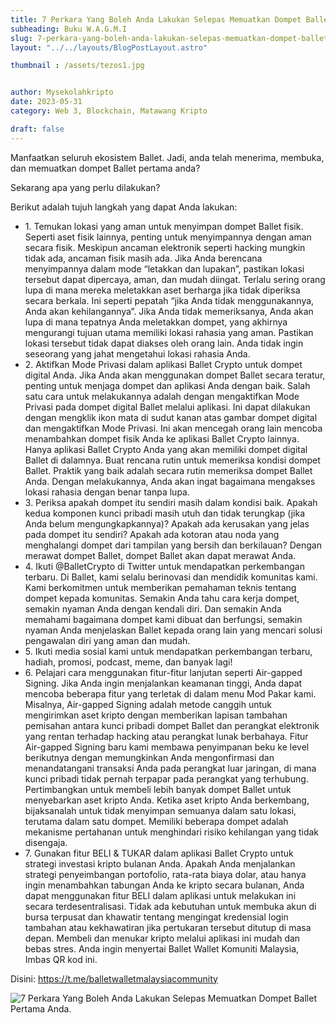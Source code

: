 ```yaml
---
title: 7 Perkara Yang Boleh Anda Lakukan Selepas Memuatkan Dompet Ballet Pertama Anda.
subheading: Buku W.A.G.M.I
slug: 7-perkara-yang-boleh-anda-lakukan-selepas-memuatkan-dompet-ballet-pertama-anda
layout: "../../layouts/BlogPostLayout.astro"

thumbnail : /assets/tezos1.jpg


author: Mysekolahkripto
date: 2023-05-31
category: Web 3, Blockchain, Matawang Kripto

draft: false
---
```



Manfaatkan seluruh ekosistem Ballet. Jadi, anda telah menerima, membuka, dan memuatkan dompet Ballet pertama anda?

Sekarang apa yang perlu dilakukan?

Berikut adalah tujuh langkah yang dapat Anda lakukan:

<ul class="pl-4"> <li class="my-2"> 1. Temukan lokasi yang aman untuk menyimpan dompet Ballet fisik. Seperti aset fisik lainnya, penting untuk menyimpannya dengan aman secara fisik. Meskipun ancaman elektronik seperti hacking mungkin tidak ada, ancaman fisik masih ada. Jika Anda berencana menyimpannya dalam mode “letakkan dan lupakan”, pastikan lokasi tersebut dapat dipercaya, aman, dan mudah diingat. Terlalu sering orang lupa di mana mereka meletakkan aset berharga jika tidak diperiksa secara berkala. Ini seperti pepatah “jika Anda tidak menggunakannya, Anda akan kehilangannya”. Jika Anda tidak memeriksanya, Anda akan lupa di mana tepatnya Anda meletakkan dompet, yang akhirnya mengurangi tujuan utama memiliki lokasi rahasia yang aman. Pastikan lokasi tersebut tidak dapat diakses oleh orang lain. Anda tidak ingin seseorang yang jahat mengetahui lokasi rahasia Anda. </li>

<li class="my-2"> 2. Aktifkan Mode Privasi dalam aplikasi Ballet Crypto untuk dompet digital Anda. Jika Anda akan menggunakan dompet Ballet secara teratur, penting untuk menjaga dompet dan aplikasi Anda dengan baik. Salah satu cara untuk melakukannya adalah dengan mengaktifkan Mode Privasi pada dompet digital Ballet melalui aplikasi. Ini dapat dilakukan dengan mengklik ikon mata di sudut kanan atas gambar dompet digital dan mengaktifkan Mode Privasi. Ini akan mencegah orang lain mencoba menambahkan dompet fisik Anda ke aplikasi Ballet Crypto lainnya. Hanya aplikasi Ballet Crypto Anda yang akan memiliki dompet digital Ballet di dalamnya. Buat rencana rutin untuk memeriksa kondisi dompet Ballet. Praktik yang baik adalah secara rutin memeriksa dompet Ballet Anda. Dengan melakukannya, Anda akan ingat bagaimana mengakses lokasi rahasia dengan benar tanpa lupa. </li>

<li class="my-2"> 3. Periksa apakah dompet itu sendiri masih dalam kondisi baik. Apakah kedua komponen kunci pribadi masih utuh dan tidak terungkap (jika Anda belum mengungkapkannya)? Apakah ada kerusakan yang jelas pada dompet itu sendiri? Apakah ada kotoran atau noda yang menghalangi dompet dari tampilan yang bersih dan berkilauan? Dengan merawat dompet Ballet, dompet Ballet akan dapat merawat Anda. </li>

<li class="my-2"> 4. Ikuti @BalletCrypto di Twitter untuk mendapatkan perkembangan terbaru. Di Ballet, kami selalu berinovasi dan mendidik komunitas kami. Kami berkomitmen untuk memberikan pemahaman teknis tentang dompet kepada komunitas. Semakin Anda tahu cara kerja dompet, semakin nyaman Anda dengan kendali diri. Dan semakin Anda memahami bagaimana dompet kami dibuat dan berfungsi, semakin nyaman Anda menjelaskan Ballet kepada orang lain yang mencari solusi pengawalan diri yang aman dan mudah. </li>

<li class="my-2"> 5. Ikuti media sosial kami untuk mendapatkan perkembangan terbaru, hadiah, promosi, podcast, meme, dan banyak lagi! </li>

<li class="my-2"> 6. Pelajari cara menggunakan fitur-fitur lanjutan seperti Air-gapped Signing. Jika Anda ingin menjalankan keamanan tinggi, Anda dapat mencoba beberapa fitur yang terletak di dalam menu Mod Pakar kami. Misalnya, Air-gapped Signing adalah metode canggih untuk mengirimkan aset kripto dengan memberikan lapisan tambahan pemisahan antara kunci pribadi dompet Ballet dan perangkat elektronik yang rentan terhadap hacking atau perangkat lunak berbahaya. Fitur Air-gapped Signing baru kami membawa penyimpanan beku ke level berikutnya dengan memungkinkan Anda mengonfirmasi dan menandatangani transaksi Anda pada perangkat luar jaringan, di mana kunci pribadi tidak pernah terpapar pada perangkat yang terhubung. Pertimbangkan untuk membeli lebih banyak dompet Ballet untuk menyebarkan aset kripto Anda. Ketika aset kripto Anda berkembang, bijaksanalah untuk tidak menyimpan semuanya dalam satu lokasi, terutama dalam satu dompet. Memiliki beberapa dompet adalah mekanisme pertahanan untuk menghindari risiko kehilangan yang tidak disengaja. </li>

<li class="my-2"> 7. Gunakan fitur BELI & TUKAR dalam aplikasi Ballet Crypto untuk strategi investasi kripto bulanan Anda. Apakah Anda menjalankan strategi penyeimbangan portofolio, rata-rata biaya dolar, atau hanya ingin menambahkan tabungan Anda ke kripto secara bulanan, Anda dapat menggunakan fitur BELI dalam aplikasi untuk melakukan ini secara terdesentralisasi. Tidak ada kebutuhan untuk membuka akun di bursa terpusat dan khawatir tentang mengingat kredensial login tambahan atau kekhawatiran jika pertukaran tersebut ditutup di masa depan. Membeli dan menukar kripto melalui aplikasi ini mudah dan bebas stres.
Anda ingin menyertai Ballet Wallet Komuniti Malaysia, Imbas QR kod ini.</li> </ul>

Disini: https://t.me/balletwalletmalaysiacommunity

<img src="/assets/BP5-ballet-wallet.webp" alt="7 Perkara Yang Boleh Anda Lakukan Selepas Memuatkan Dompet Ballet Pertama Anda." class="pt-4 w-1/2 mx-auto rounded-md">
